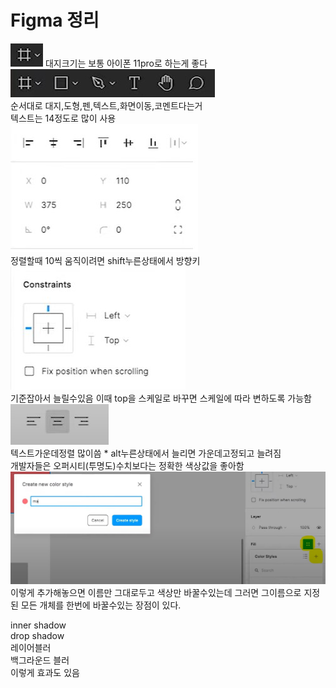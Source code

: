 # Figma 정리
<img src="이미지폴더\대지.jpg"> 대지크기는 보통 아이폰 11pro로 하는게 좋다   
<img src="이미지폴더\메뉴.jpg">   
순서대로 대지,도형,펜,텍스트,화면이동,코멘트다는거   
텍스트는 14정도로 많이 사용   
<img src="이미지폴더\정렬.jpg">   
정렬할때 10씩 움직이려면 shift누른상태에서 방향키   
<img src="이미지폴더\기준.jpg">   
기준잡아서 늘릴수있음 이때 top을 스케일로 바꾸면 스케일에 따라 변하도록 가능함   
<img src="이미지폴더\가운데.jpg">   
텍스트가운데정렬 많이씀 * alt누른상태에서 늘리면 가운데고정되고 늘려짐   
개발자들은 오퍼시티(투명도)수치보다는 정확한 색상값을 좋아함   
<img src="이미지폴더\메인핑크.jpg">   
이렇게 추가해놓으면 이름만 그대로두고 색상만 바꿀수있는데 그러면 그이름으로 지정된 모든 개체를 한번에 바꿀수있는 장점이 있다.   
   
inner shadow   
drop shadow   
레이어블러   
백그라운드 블러   
이렇게 효과도 있음

